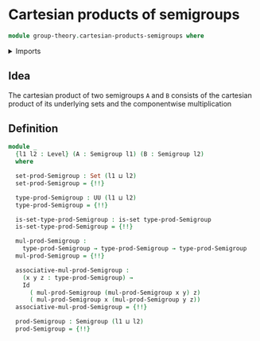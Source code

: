 # Cartesian products of semigroups

```agda
module group-theory.cartesian-products-semigroups where
```

<details><summary>Imports</summary>

```agda
open import foundation.dependent-pair-types
open import foundation.equality-cartesian-product-types
open import foundation.identity-types
open import foundation.sets
open import foundation.universe-levels

open import group-theory.semigroups
```

</details>

## Idea

The cartesian product of two semigroups `A` and `B` consists of the cartesian
product of its underlying sets and the componentwise multiplication

## Definition

```agda
module _
  {l1 l2 : Level} (A : Semigroup l1) (B : Semigroup l2)
  where

  set-prod-Semigroup : Set (l1 ⊔ l2)
  set-prod-Semigroup = {!!}

  type-prod-Semigroup : UU (l1 ⊔ l2)
  type-prod-Semigroup = {!!}

  is-set-type-prod-Semigroup : is-set type-prod-Semigroup
  is-set-type-prod-Semigroup = {!!}

  mul-prod-Semigroup :
    type-prod-Semigroup → type-prod-Semigroup → type-prod-Semigroup
  mul-prod-Semigroup = {!!}

  associative-mul-prod-Semigroup :
    (x y z : type-prod-Semigroup) →
    Id
      ( mul-prod-Semigroup (mul-prod-Semigroup x y) z)
      ( mul-prod-Semigroup x (mul-prod-Semigroup y z))
  associative-mul-prod-Semigroup = {!!}

  prod-Semigroup : Semigroup (l1 ⊔ l2)
  prod-Semigroup = {!!}
```
